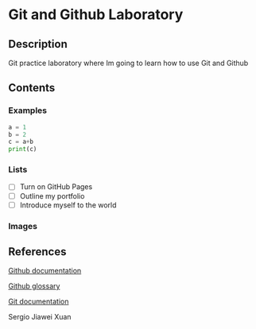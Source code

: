 # Git and Github Laboratory

## Description
Git practice laboratory where Im going to learn how to use Git and Github

## Contents

### Examples
```python 
a = 1
b = 2
c = a+b
print(c)
```

### Lists
- [ ] Turn on GitHub Pages
- [ ] Outline my portfolio
- [ ] Introduce myself to the world

### Images

## References
[Github documentation](https://docs.github.com/en)

[Github glossary](https://docs.github.com/en/get-started/learning-about-github/github-glossary)

[Git documentation](https://git-scm.com/doc)


Sergio Jiawei Xuan
